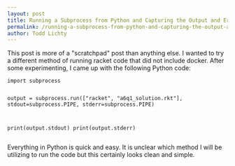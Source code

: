 ```yaml
---
layout: post
title: Running a Subprocess from Python and Capturing the Output and Errors
permalink: /running-a-subprocess-from-python-and-capturing-the-output-and-errors/
author: Todd Lichty
---
```

<p>This post is more of a "scratchpad" post than anything else. I wanted to try a different method of running racket code that did not include docker. After some experimenting, I came up with the following Python code:</p><!--kg-card-begin: markdown--><pre><code>import subprocess

output = subprocess.run([&quot;racket&quot;, &quot;a6q1_solution.rkt&quot;], stdout=subprocess.PIPE, stderr=subprocess.PIPE)

print(output.stdout)
print(output.stderr)
</code></pre>
<!--kg-card-end: markdown--><p>Everything in Python is quick and easy. It is unclear which method I will be utilizing to run the code but this certainly looks clean and simple.</p>